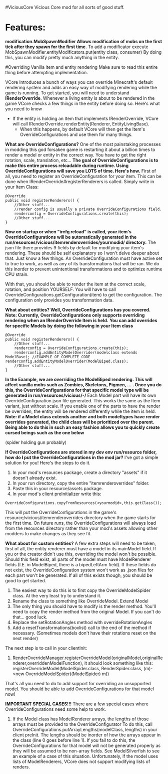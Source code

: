 #ViciousCore
 Vicious Core mod for all sorts of good stuff.

# Features:

**modification.MobSpawnModifier
Allows modification of mobs on the first tick after they spawn for the first time.**
To add a modificator execute MobSpawnModifier.entityModificators.put(entity class, consumer)
By doing this, you can modify pretty much anything in the entity.

#Overriding Vanilla item and entity rendering
Make sure to read this entire thing before attempting implementation.

VCore Introduces a bunch of ways you can override Minecraft's default rendering system and adds an easy way of modifying rendering while the game is running. To get started, you will need to understand **IRenderOverride**.
Whenever a living entity is about to be rendered in the game VCore checks a few things in the entity before doing so.
Here's what you need to know
 - If the entity is holding an Item that implements IRenderOverride, VCore will call IRenderOverride.renderEntity(Renderer, EntityLivingBase).
   - When this happens, by default VCore will then get the Item's OverrideConfigurations and use them for many things.

**What are OverrideConfigurations?**
One of the most painstaking processes in modding this god forsaken game is restarting it about a billion times to render a model or entity in the correct way. You have to get the right rotation, scale, translation, etc...
**The goal of OverrideConfigurations is to make this entire process reloadable during runtime. Using OverrideConfigurations will save you LOTS of time. Here's how.**
First of all, you need to register an OverrideConfiguration for your item. This can be done when IRenderOverride#registerRenderers is called. 
Simply write in your Item Class: 
```
@Override
public void registerRenderers() {
    //Other stuff...
    //render config is usually a private OverrideConfigurations field.
    renderconfig = OverrideConfigurations.create(this);
    //Other stuff...
}
```
**Now on startup or when "ircfg reload" is called, your item's OverrideConfigurations will be automatically generated in the run/resources/vicious/itemrenderoverrides/yourmodid/<itemid> directory.**
The json file there provides 9 fields by default for modifying your item's rendering. These should be self explanatory so I won't delve deeper about that.
Just know a few things.
An OverrideConfiguration must have active set to true to work, as well as any of its transformations that will be ran. We do this inorder to prevent unintentional transformations and to optimize runtime CPU strain.

With that, you should be able to render the item at the correct scale, rotation, and position YOURSELF. You will have to call OverrideConfigurations.getConfiguration(item) to get the configuration. The configuration only provides you transformation data.

**What about entities? Well, OverrideConfigurations has you covered. Note: Currently, OverrideConfigurations only supports overriding rendering when an IRenderOverride Item is held.**
**You can add overrides for specific Models by doing the following in your Item class**
```
@Override
public void registerRenderers() {
    //Other stuff...
    renderconfig = OverrideConfigurations.create(this);
    renderconfig.addEntityModelOverrider(modelclass extends ModelBase); //EXAMPLE OF COMPLETE CODE renderconfig.addEntityModelOverrider(ModelBiped.class);
    //Other stuff...
}
```
**In the Example, we are overriding the ModelBiped rendering. This will affect vanilla mobs such as Zombies, Skeletons, Pigmen, ... . Once you do this, the OverrideConfigurations for that specific model type will be generated in run/resources/vicious/<yourmodid>-<itemid>/<ModelClassCanonicalName>** 
Each Model part will have its own OverrideConfiguration json file generated. This works the same as the Item variant, just without scale. If you enable one of the parts to have the render be overriden, the entity will be rendered differently while the item is held.
**Note: if a Model class extends another and both modeltypes have render overrides generated, the child class will be prioritized over the parent.**
**Being able to do this in such an easy fashion allows you to quickly create cursed beings such as the one below**

(spider holding gun probably)

**If OverrideConfigurations are stored in my dev env run/resource folder, how do I put the OverrideConfigurations in the mod jar?**
I've got a simple solution for you! Here's the steps to do it.
1. In your mod's resources package, create a directory "assets" if it doesn't already exist.
2. In your run directory, copy the entire "itemrenderoverrides" folder.
3. Paste this in your resource/assets package.
4. In your mod's client preInitializer write this:
```
OverrideConfigurations.copyFromResources(<yourmodid>,this.getClass());
```
This will put the OverrideConfigurations in the game's resource/vicious/itemrenderoverrides directory when the game starts for the first time. On future runs, the OverrideConfigurations will always load from the resources directory rather than your mod's assets allowing other modders to make changes as they see fit.

**What about for custom entities?**
A few extra steps will need to be taken, first of all, the entity renderer must have a model in its mainModel field. If you or the creator didn't use this, overriding the model won't be possible.
Should this field exist, all parts of the model must have ModelRenderer fields (I.E. in ModelBiped, there is a bipedLeftArm field).
If these fields do not exist, the OverrideConfiguration system won't work as .json files for each part won't be generated.
If all of this exists though, you should be good to get started.

1. The easiest way to do this is to first copy the OverrideModelSpider class. At the very least try to understand it. 
2. Rename the class to something like OverrideModel<modelnameorsomething>. Extend Model<modelnameorsomething>
3. The only thing you should have to modify is the render method. You'll need to copy the render method from the original Model. If you can't do that... good luck.
4. Replace the setRotationAngles method with overrideRotationAngles
5. Add a resetTransformations(boxlist) call to the end of the method if necessary. (Sometimes models don't have their rotations reset on the next render)

The next step is to call in your clientInit:
1. RenderOverrideManager.registerOverrideModel(originalModel,originalRenderer,overriddenModelFunction), it should look something like this: registerOverrideModel(ModelSpider.class, RenderSpider.class, (m)->new OverrideModelSpider((ModelSpider) m))

That's all you need to do to add support for overriding an unsupported model. You should be able to add OverrideConfigurations for that model now!

**IMPORTANT SPECIAL CASES!!!**
There are a few special cases where OverrideConfigurations need some help to work.
1. If the Model class has ModelRenderer arrays, the lengths of those arrays must be provided to the OverrideConfigurator
   To do this, call OverrideConfigurations.putArrayLengths(modelClass, lengths) in your client preInit. The lengths should be inorder of how the arrays appear in the class (line 0 goes before line 1).
   If you fail to do this, the OverrideConfigurations for that model will not be generated properly as they will be assumed to be non-array fields. 
   See ModelSilverfish to see an example of a case of this situation.
   Unfortunately, if the model uses lists of ModelRenderers, VCore does not support modifying lists of renders.

